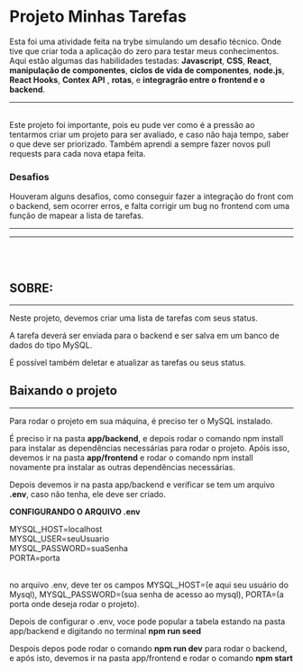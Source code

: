 
# Projeto Minhas Tarefas

 Esta foi uma atividade feita na trybe simulando um desafio técnico. Onde tive que criar toda a aplicação do zero para testar meus conhecimentos. Aqui estão algumas das habilidades testadas: **Javascript**, **CSS**, **React**, **manipulação de componentes**, **ciclos de vida de componentes**, **node.js**, **React Hooks**, **Contex API** , **rotas**, e **integragrão entre o frontend e o backend**. 

---
<br>
Este projeto foi importante, pois eu pude ver como é a pressão ao tentarmos criar um projeto para ser avaliado, e caso não haja tempo, saber o que deve ser priorizado. Também aprendi a sempre fazer novos pull requests para cada nova etapa feita.

<br>

### Desafios

Houveram alguns desafios, como conseguir fazer a integração do front com o backend, sem ocorrer erros, e falta corrigir um bug no frontend com uma função de mapear a lista de tarefas.




---
---
<br>
<br>

## **SOBRE:**
---
 Neste projeto, devemos criar uma lista de tarefas com seus status. </br>

 A tarefa deverá ser enviada para o backend e ser salva em um banco de dados do tipo MySQL. </br>

 É possível também deletar e atualizar as tarefas ou seus status.




## Baixando o projeto
---

 Para rodar o projeto em sua máquina, é preciso ter o MySQL instalado. </br>
 
 É preciso ir na pasta **app/backend**, e depois rodar o comando npm install para instalar as dependências necessárias para rodar o projeto. Apóis isso, devemos ir na pasta **app/frontend** e rodar o comando npm install novamente pra instalar as outras dependências necessárias.

 Depois devemos ir na pasta app/backend e verificar se tem um arquivo **.env**, caso não tenha, ele deve ser criado. </br>

 **CONFIGURANDO O ARQUIVO .env**
</br>

MYSQL_HOST=localhost </br>
MYSQL_USER=seuUsuario</br>
MYSQL_PASSWORD=suaSenha</br>
PORTA=porta</br>
</br>

no arquivo .env, deve ter os campos MYSQL_HOST=(e aqui seu usuário do Mysql), MYSQL_PASSWORD=(sua senha de acesso ao mysql), PORTA=(a porta onde deseja rodar o projeto).
</br>

Depois de configurar o .env, voce pode popular a tabela estando na pasta app/backend e digitando no terminal **npm run seed** </br>

Despois depos pode rodar o comando **npm run dev** para rodar o backend, e após isto, devemos ir na pasta app/frontend e rodar o comando **npm start**









